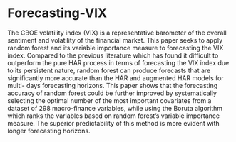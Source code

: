 # Forecasting-VIX

The CBOE volatility index (VIX) is a representative barometer of the overall sentiment and volatility of the financial market. This paper seeks to apply random forest and its variable importance measure to forecasting the VIX index. Compared to the previous literature which has found it difficult to outperform the pure HAR process in terms of forecasting the VIX index due to its persistent nature, random forest can produce forecasts that are significantly more accurate than the HAR and augmented HAR models for multi- days forecasting horizons. This paper shows that the forecasting accuracy of random forest could be further improved by systematically selecting the optimal number of the most important covariates from a dataset of 298 macro-finance variables, while using the Boruta algorithm which ranks the variables based on random forest’s variable importance measure. The superior predictability of this method is more evident with longer forecasting horizons.
